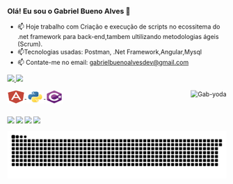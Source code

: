 ### Olá! Eu sou o Gabriel Bueno Alves 👋
- 📫 Hoje trabalho com Criação e execução de scripts no ecossitema do .net framework para back-end,tambem ultilizando metodologias ágeis (Scrum).
- 📫Tecnologias usadas: Postman, .Net Framework,Angular,Mysql
- 📫 Contate-me no email: gabrielbuenoalvesdev@gmail.com

<div>
  <a href="https://github.com/gabrielbuenoalves">
  <img height="180em" src="https://github-readme-stats.vercel.app/api?username=gabrielbuenoalves&show_icons=true&theme=dracula&include_all_commits=true&count_private=true"/>
  <img height="180em" src="https://github-readme-stats.vercel.app/api/top-langs/?username=gabrielbuenoalves&layout=compact&langs_count=7&theme=dracula"/>
</div>
<div style="display: inline_block"><br>
  <img align="center" alt="Gab-An" height="30" width="40" src="https://raw.githubusercontent.com/devicons/devicon/master/icons/angularjs/angularjs-plain.svg">
  <img align="center" alt="Gab-Python" height="30" width="40" src="https://raw.githubusercontent.com/devicons/devicon/master/icons/python/python-original.svg">
  <img align="center" alt="Gab-Csharp" height="30" width="40" src="https://raw.githubusercontent.com/devicons/devicon/master/icons/csharp/csharp-original.svg">
  <img align="right" alt="Gab-yoda" src="https://cdn.discordapp.com/attachments/872234609897787395/872243115103256586/ezgif.com-gif-maker.gif">
</div>
  
  ##
 
<div> 
  <a href="https://www.instagram.com/bueno.dev/" target="_blank"><img src="https://img.shields.io/badge/-Instagram-%23E4405F?style=for-the-badge&logo=instagram&logoColor=white" target="_blank"></a>
 <a href="https://discord.gg/D968EeH7" target="_blank"><img src="https://img.shields.io/badge/Discord-7289DA?style=for-the-badge&logo=discord&logoColor=white" target="_blank"></a> 
  <a href = "mailto:gabrielbuenoalvesdev@gmail.com"><img src="https://img.shields.io/badge/-Gmail-%23333?style=for-the-badge&logo=gmail&logoColor=white" target="_blank"></a>
  <a href="https://www.linkedin.com/in/gabriel-bueno-alves-b74a0b18a/" target="_blank"><img src="https://img.shields.io/badge/-LinkedIn-%230077B5?style=for-the-badge&logo=linkedin&logoColor=white" target="_blank"></a> 
 
![Snake animation](https://github.com/gabrielbuenoalves/gabrielbuenoalves/blob/output/github-contribution-grid-snake.svg)
</div>
